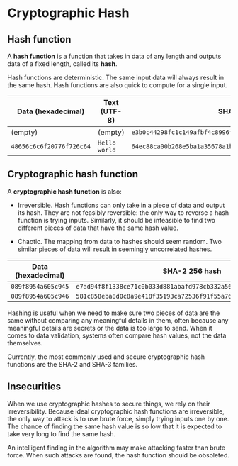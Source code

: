 # Cryptographic Hash

## Hash function

A **hash function** is a function that takes in data of any length and outputs data of a fixed length, called its **hash**.

Hash functions are deterministic. The same input data will always result in the same hash. Hash functions are also quick to compute for a single input.

| Data (hexadecimal)       | Text (UTF-8)  | SHA-2 256 hash                                               |
| ------------------------ | ------------- | ------------------------------------------------------------ |
| (empty)                  | (empty)       | `e3b0c44298fc1c149afbf4c8996fb92427ae41e4649b934ca495991b7852b855` |
| `48656c6c6f20776f726c64` | `Hello world` | `64ec88ca00b268e5ba1a35678a1b5316d212f4f366b2477232534a8aeca37f3c` |

## Cryptographic hash function

A **cryptographic hash function** is also:

- Irreversible. Hash functions can only take in a piece of data and output its hash. They are not feasibly reversible: the only way to reverse a hash function is trying inputs. Similarly, it should be infeasible to find two different pieces of data that have the same hash value.

- Chaotic. The mapping from data to hashes should seem random. Two similar pieces of data will result in seemingly uncorrelated hashes.

| Data (hexadecimal) | SHA-2 256 hash |
| ---- |------------ |
| `089f8954a605c945` | `e7ad94f8f1338ce71c0b033d881abafd978cb332a56f1fe2d79082565aafc5ee` |
| `089f8954a605c946` | `581c858eba8d0c8a9e418f35193ca72536f91f55a7610b7001d0c0330bc8b1b6` |

Hashing is useful when we need to make sure two pieces of data are the same without comparing any meaningful details in them, often because any meaningful details are secrets or the data is too large to send. When it comes to data validation, systems often compare hash values, not the data themselves.

Currently, the most commonly used and secure cryptographic hash functions are the SHA-2 and SHA-3 families.

## Insecurities

When we use cryptographic hashes to secure things, we rely on their irreversibility. Because ideal cryptographic hash functions are irreversible, the only way to attack is to use brute force, simply trying inputs one by one. The chance of finding the same hash value is so low that it is expected to take very long to find the same hash.

An intelligent finding in the algorithm may make attacking faster than brute force. When such attacks are found, the hash function should be obsoleted.
